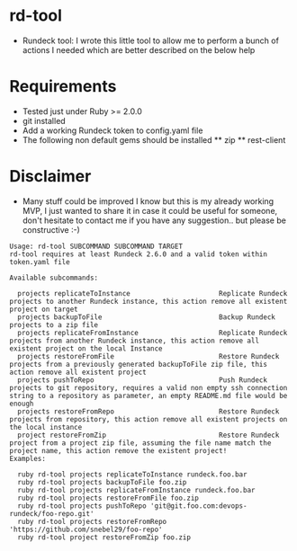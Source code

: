 # rd-tool

* Rundeck tool: I wrote this little tool to allow me to perform a bunch of actions I needed which are better described on the below help

# Requirements
* Tested just under Ruby >= 2.0.0 
* git installed
* Add a working Rundeck token to config.yaml file
* The following non default gems should be installed
** zip
** rest-client

# Disclaimer
* Many stuff could be improved I know but this is my already working MVP, I just wanted to share it in case it could be useful for someone, don't hesitate to contact me if you have any suggestion.. but please be constructive :-)

```
Usage: rd-tool SUBCOMMAND SUBCOMMAND TARGET
rd-tool requires at least Rundeck 2.6.0 and a valid token within token.yaml file

Available subcommands:

  projects replicateToInstance                      Replicate Rundeck projects to another Rundeck instance, this action remove all existent project on target
  projects backupToFile                             Backup Rundeck projects to a zip file
  projects replicateFromInstance                    Replicate Rundeck projects from another Rundeck instance, this action remove all existent project on the local Instance
  projects restoreFromFile                          Restore Rundeck projects from a previously generated backupToFile zip file, this action remove all existent project
  projects pushToRepo                               Push Rundeck projects to git repository, requires a valid non empty ssh connection string to a repository as parameter, an empty README.md file would be enough
  projects restoreFromRepo                          Restore Rundeck projects from repository, this action remove all existent projects on the local instance
  project restoreFromZip                            Restore Rundeck project from a project zip file, assuming the file name match the project name, this action remove the existent project!
Examples:

  ruby rd-tool projects replicateToInstance rundeck.foo.bar
  ruby rd-tool projects backupToFile foo.zip
  ruby rd-tool projects replicateFromInstance rundeck.foo.bar
  ruby rd-tool projects restoreFromFile foo.zip
  ruby rd-tool projects pushToRepo 'git@git.foo.com:devops-rundeck/foo-repo.git'
  ruby rd-tool projects restoreFromRepo 'https://github.com/snebel29/foo-repo'
  ruby rd-tool project restoreFromZip foo.zip
```
